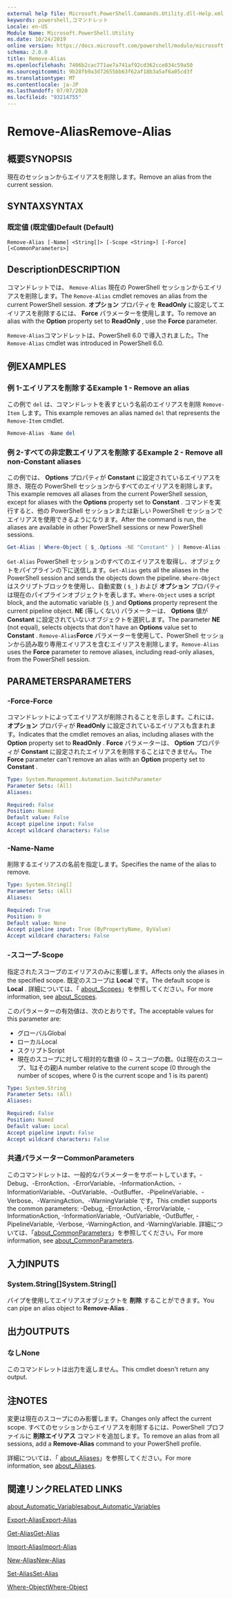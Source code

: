 ```yaml
---
external help file: Microsoft.PowerShell.Commands.Utility.dll-Help.xml
keywords: powershell,コマンドレット
Locale: en-US
Module Name: Microsoft.PowerShell.Utility
ms.date: 10/24/2019
online version: https://docs.microsoft.com/powershell/module/microsoft.powershell.utility/remove-alias?view=powershell-7.1&WT.mc_id=ps-gethelp
schema: 2.0.0
title: Remove-Alias
ms.openlocfilehash: 7406b2cac771ae7a741af92cd362cce834c59a50
ms.sourcegitcommit: 9b28fb9a3d72655bb63f62af18b3a5af6a05cd3f
ms.translationtype: MT
ms.contentlocale: ja-JP
ms.lasthandoff: 07/07/2020
ms.locfileid: "93214755"
---
```

# <span data-ttu-id="bbc81-103">Remove-Alias</span><span class="sxs-lookup"><span data-stu-id="bbc81-103">Remove-Alias</span></span>

## <span data-ttu-id="bbc81-104">概要</span><span class="sxs-lookup"><span data-stu-id="bbc81-104">SYNOPSIS</span></span>
<span data-ttu-id="bbc81-105">現在のセッションからエイリアスを削除します。</span><span class="sxs-lookup"><span data-stu-id="bbc81-105">Remove an alias from the current session.</span></span>

## <span data-ttu-id="bbc81-106">SYNTAX</span><span class="sxs-lookup"><span data-stu-id="bbc81-106">SYNTAX</span></span>

### <span data-ttu-id="bbc81-107">既定値 (既定値)</span><span class="sxs-lookup"><span data-stu-id="bbc81-107">Default (Default)</span></span>

```
Remove-Alias [-Name] <String[]> [-Scope <String>] [-Force] [<CommonParameters>]
```

## <span data-ttu-id="bbc81-108">Description</span><span class="sxs-lookup"><span data-stu-id="bbc81-108">DESCRIPTION</span></span>

<span data-ttu-id="bbc81-109">コマンドレットでは、 `Remove-Alias` 現在の PowerShell セッションからエイリアスを削除します。</span><span class="sxs-lookup"><span data-stu-id="bbc81-109">The `Remove-Alias` cmdlet removes an alias from the current PowerShell session.</span></span> <span data-ttu-id="bbc81-110">**オプション** プロパティを **ReadOnly** に設定してエイリアスを削除するには、 **Force** パラメーターを使用します。</span><span class="sxs-lookup"><span data-stu-id="bbc81-110">To remove an alias with the **Option** property set to **ReadOnly** , use the **Force** parameter.</span></span>

<span data-ttu-id="bbc81-111">`Remove-Alias`コマンドレットは、PowerShell 6.0 で導入されました。</span><span class="sxs-lookup"><span data-stu-id="bbc81-111">The `Remove-Alias` cmdlet was introduced in PowerShell 6.0.</span></span>

## <span data-ttu-id="bbc81-112">例</span><span class="sxs-lookup"><span data-stu-id="bbc81-112">EXAMPLES</span></span>

### <span data-ttu-id="bbc81-113">例 1-エイリアスを削除する</span><span class="sxs-lookup"><span data-stu-id="bbc81-113">Example 1 - Remove an alias</span></span>

<span data-ttu-id="bbc81-114">この例で `del` は、コマンドレットを表すという名前のエイリアスを削除 `Remove-Item` します。</span><span class="sxs-lookup"><span data-stu-id="bbc81-114">This example removes an alias named `del` that represents the `Remove-Item` cmdlet.</span></span>

```powershell
Remove-Alias -Name del
```

### <span data-ttu-id="bbc81-115">例 2-すべての非定数エイリアスを削除する</span><span class="sxs-lookup"><span data-stu-id="bbc81-115">Example 2 - Remove all non-Constant aliases</span></span>

<span data-ttu-id="bbc81-116">この例では、 **Options** プロパティが **Constant** に設定されているエイリアスを除き、現在の PowerShell セッションからすべてのエイリアスを削除します。</span><span class="sxs-lookup"><span data-stu-id="bbc81-116">This example removes all aliases from the current PowerShell session, except for aliases with the **Options** property set to **Constant** .</span></span> <span data-ttu-id="bbc81-117">コマンドを実行すると、他の PowerShell セッションまたは新しい PowerShell セッションでエイリアスを使用できるようになります。</span><span class="sxs-lookup"><span data-stu-id="bbc81-117">After the command is run, the aliases are available in other PowerShell sessions or new PowerShell sessions.</span></span>

```powershell
Get-Alias | Where-Object { $_.Options -NE "Constant" } | Remove-Alias -Force
```

<span data-ttu-id="bbc81-118">`Get-Alias` PowerShell セッションのすべてのエイリアスを取得し、オブジェクトをパイプラインの下に送信します。</span><span class="sxs-lookup"><span data-stu-id="bbc81-118">`Get-Alias` gets all the aliases in the PowerShell session and sends the objects down the pipeline.</span></span>
<span data-ttu-id="bbc81-119">`Where-Object` はスクリプトブロックを使用し、自動変数 ( `$_` ) および **オプション** プロパティは現在のパイプラインオブジェクトを表します。</span><span class="sxs-lookup"><span data-stu-id="bbc81-119">`Where-Object` uses a script block, and the automatic variable (`$_`) and **Options** property represent the current pipeline object.</span></span> <span data-ttu-id="bbc81-120">**NE** (等しくない) パラメーターは、 **Options** 値が **Constant** に設定されていないオブジェクトを選択します。</span><span class="sxs-lookup"><span data-stu-id="bbc81-120">The parameter **NE** (not equal), selects objects that don't have an **Options** value set to **Constant** .</span></span> <span data-ttu-id="bbc81-121">`Remove-Alias`**Force** パラメーターを使用して、PowerShell セッションから読み取り専用エイリアスを含むエイリアスを削除します。</span><span class="sxs-lookup"><span data-stu-id="bbc81-121">`Remove-Alias` uses the **Force** parameter to remove aliases, including read-only aliases, from the PowerShell session.</span></span>

## <span data-ttu-id="bbc81-122">PARAMETERS</span><span class="sxs-lookup"><span data-stu-id="bbc81-122">PARAMETERS</span></span>

### <span data-ttu-id="bbc81-123">-Force</span><span class="sxs-lookup"><span data-stu-id="bbc81-123">-Force</span></span>

<span data-ttu-id="bbc81-124">コマンドレットによってエイリアスが削除されることを示します。これには、 **オプション** プロパティが **ReadOnly** に設定されているエイリアスも含まれます。</span><span class="sxs-lookup"><span data-stu-id="bbc81-124">Indicates that the cmdlet removes an alias, including aliases with the **Option** property set to **ReadOnly** .</span></span> <span data-ttu-id="bbc81-125">**Force** パラメーターは、 **Option** プロパティが **Constant** に設定されたエイリアスを削除することはできません。</span><span class="sxs-lookup"><span data-stu-id="bbc81-125">The **Force** parameter can't remove an alias with an **Option** property set to **Constant** .</span></span>

```yaml
Type: System.Management.Automation.SwitchParameter
Parameter Sets: (All)
Aliases:

Required: False
Position: Named
Default value: False
Accept pipeline input: False
Accept wildcard characters: False
```

### <span data-ttu-id="bbc81-126">-Name</span><span class="sxs-lookup"><span data-stu-id="bbc81-126">-Name</span></span>

<span data-ttu-id="bbc81-127">削除するエイリアスの名前を指定します。</span><span class="sxs-lookup"><span data-stu-id="bbc81-127">Specifies the name of the alias to remove.</span></span>

```yaml
Type: System.String[]
Parameter Sets: (All)
Aliases:

Required: True
Position: 0
Default value: None
Accept pipeline input: True (ByPropertyName, ByValue)
Accept wildcard characters: False
```

### <span data-ttu-id="bbc81-128">-スコープ</span><span class="sxs-lookup"><span data-stu-id="bbc81-128">-Scope</span></span>

<span data-ttu-id="bbc81-129">指定されたスコープのエイリアスのみに影響します。</span><span class="sxs-lookup"><span data-stu-id="bbc81-129">Affects only the aliases in the specified scope.</span></span> <span data-ttu-id="bbc81-130">既定のスコープは **Local** です。</span><span class="sxs-lookup"><span data-stu-id="bbc81-130">The default scope is **Local** .</span></span> <span data-ttu-id="bbc81-131">詳細については、「 [about_Scopes](../microsoft.powershell.core/about/about_scopes.md)」を参照してください。</span><span class="sxs-lookup"><span data-stu-id="bbc81-131">For more information, see [about_Scopes](../microsoft.powershell.core/about/about_scopes.md).</span></span>

<span data-ttu-id="bbc81-132">このパラメーターの有効値は、次のとおりです。</span><span class="sxs-lookup"><span data-stu-id="bbc81-132">The acceptable values for this parameter are:</span></span>

- <span data-ttu-id="bbc81-133">グローバル</span><span class="sxs-lookup"><span data-stu-id="bbc81-133">Global</span></span>
- <span data-ttu-id="bbc81-134">ローカル</span><span class="sxs-lookup"><span data-stu-id="bbc81-134">Local</span></span>
- <span data-ttu-id="bbc81-135">スクリプト</span><span class="sxs-lookup"><span data-stu-id="bbc81-135">Script</span></span>
- <span data-ttu-id="bbc81-136">現在のスコープに対して相対的な数値 (0 ~ スコープの数。0は現在のスコープ、1はその親)</span><span class="sxs-lookup"><span data-stu-id="bbc81-136">A number relative to the current scope (0 through the number of scopes, where 0 is the current scope and 1 is its parent)</span></span>

```yaml
Type: System.String
Parameter Sets: (All)
Aliases:

Required: False
Position: Named
Default value: Local
Accept pipeline input: False
Accept wildcard characters: False
```

### <span data-ttu-id="bbc81-137">共通パラメーター</span><span class="sxs-lookup"><span data-stu-id="bbc81-137">CommonParameters</span></span>

<span data-ttu-id="bbc81-138">このコマンドレットは、一般的なパラメーターをサポートしています。-Debug、-ErrorAction、-ErrorVariable、-InformationAction、-InformationVariable、-OutVariable、-OutBuffer、-PipelineVariable、-Verbose、-WarningAction、-WarningVariable です。</span><span class="sxs-lookup"><span data-stu-id="bbc81-138">This cmdlet supports the common parameters: -Debug, -ErrorAction, -ErrorVariable, -InformationAction, -InformationVariable, -OutVariable, -OutBuffer, -PipelineVariable, -Verbose, -WarningAction, and -WarningVariable.</span></span> <span data-ttu-id="bbc81-139">詳細については、「[about_CommonParameters](https://go.microsoft.com/fwlink/?LinkID=113216)」を参照してください。</span><span class="sxs-lookup"><span data-stu-id="bbc81-139">For more information, see [about_CommonParameters](https://go.microsoft.com/fwlink/?LinkID=113216).</span></span>

## <span data-ttu-id="bbc81-140">入力</span><span class="sxs-lookup"><span data-stu-id="bbc81-140">INPUTS</span></span>

### <span data-ttu-id="bbc81-141">System.String[]</span><span class="sxs-lookup"><span data-stu-id="bbc81-141">System.String[]</span></span>

<span data-ttu-id="bbc81-142">パイプを使用してエイリアスオブジェクトを **削除** することができます。</span><span class="sxs-lookup"><span data-stu-id="bbc81-142">You can pipe an alias object to **Remove-Alias** .</span></span>

## <span data-ttu-id="bbc81-143">出力</span><span class="sxs-lookup"><span data-stu-id="bbc81-143">OUTPUTS</span></span>

### <span data-ttu-id="bbc81-144">なし</span><span class="sxs-lookup"><span data-stu-id="bbc81-144">None</span></span>

<span data-ttu-id="bbc81-145">このコマンドレットは出力を返しません。</span><span class="sxs-lookup"><span data-stu-id="bbc81-145">This cmdlet doesn't return any output.</span></span>

## <span data-ttu-id="bbc81-146">注</span><span class="sxs-lookup"><span data-stu-id="bbc81-146">NOTES</span></span>

<span data-ttu-id="bbc81-147">変更は現在のスコープにのみ影響します。</span><span class="sxs-lookup"><span data-stu-id="bbc81-147">Changes only affect the current scope.</span></span> <span data-ttu-id="bbc81-148">すべてのセッションからエイリアスを削除するには、PowerShell プロファイルに **削除エイリアス** コマンドを追加します。</span><span class="sxs-lookup"><span data-stu-id="bbc81-148">To remove an alias from all sessions, add a **Remove-Alias** command to your PowerShell profile.</span></span>

<span data-ttu-id="bbc81-149">詳細については、「 [about_Aliases](../microsoft.powershell.core/about/about_aliases.md)」を参照してください。</span><span class="sxs-lookup"><span data-stu-id="bbc81-149">For more information, see [about_Aliases](../microsoft.powershell.core/about/about_aliases.md).</span></span>

## <span data-ttu-id="bbc81-150">関連リンク</span><span class="sxs-lookup"><span data-stu-id="bbc81-150">RELATED LINKS</span></span>

[<span data-ttu-id="bbc81-151">about_Automatic_Variables</span><span class="sxs-lookup"><span data-stu-id="bbc81-151">about_Automatic_Variables</span></span>](../Microsoft.PowerShell.Core/About/about_Automatic_Variables.md)

[<span data-ttu-id="bbc81-152">Export-Alias</span><span class="sxs-lookup"><span data-stu-id="bbc81-152">Export-Alias</span></span>](Export-Alias.md)

[<span data-ttu-id="bbc81-153">Get-Alias</span><span class="sxs-lookup"><span data-stu-id="bbc81-153">Get-Alias</span></span>](Get-Alias.md)

[<span data-ttu-id="bbc81-154">Import-Alias</span><span class="sxs-lookup"><span data-stu-id="bbc81-154">Import-Alias</span></span>](Import-Alias.md)

[<span data-ttu-id="bbc81-155">New-Alias</span><span class="sxs-lookup"><span data-stu-id="bbc81-155">New-Alias</span></span>](New-Alias.md)

[<span data-ttu-id="bbc81-156">Set-Alias</span><span class="sxs-lookup"><span data-stu-id="bbc81-156">Set-Alias</span></span>](Set-Alias.md)

[<span data-ttu-id="bbc81-157">Where-Object</span><span class="sxs-lookup"><span data-stu-id="bbc81-157">Where-Object</span></span>](../Microsoft.PowerShell.Core/Where-Object.md)

